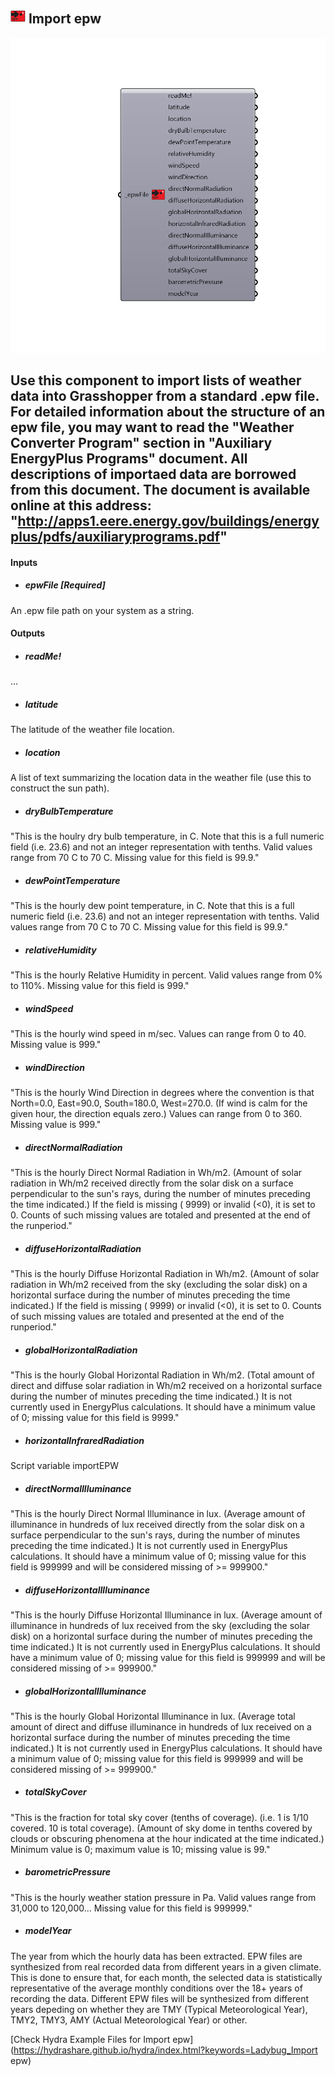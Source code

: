 ## ![](../../images/icons/Import_epw.png) Import epw

![](../../images/components/Import_epw.png)

Use this component to import lists of weather data into Grasshopper from a standard .epw file.
 For detailed information about the structure of an epw file, you may want to read the
 "Weather Converter Program" section in "Auxiliary EnergyPlus Programs" document.
 All descriptions of importaed data are borrowed from this document.
 The document is available online at this address:
 "http://apps1.eere.energy.gov/buildings/energyplus/pdfs/auxiliaryprograms.pdf"
 -
 

#### Inputs
* ##### epwFile [Required]
An .epw file path on your system as a string.

#### Outputs
* ##### readMe!
...
* ##### latitude
The latitude of the weather file location.
* ##### location
A list of text summarizing the location data in the weather file (use this to construct the sun path).
* ##### dryBulbTemperature
"This is the houlry dry bulb temperature, in C. Note that this is a full numeric field (i.e. 23.6) and not an integer representation with tenths. Valid values range from 70 C to 70 C. Missing value for this field is 99.9."
* ##### dewPointTemperature
"This is the hourly dew point temperature, in C. Note that this is a full numeric field (i.e. 23.6) and not an integer representation with tenths. Valid values range from 70 C to 70 C. Missing value for this field is 99.9."
* ##### relativeHumidity
"This is the hourly Relative Humidity in percent. Valid values range from 0% to 110%. Missing value for this field is 999."
* ##### windSpeed
"This is the hourly wind speed in m/sec. Values can range from 0 to 40. Missing value is 999."
* ##### windDirection
"This is the hourly Wind Direction in degrees where the convention is that North=0.0, East=90.0, South=180.0, West=270.0. (If wind is calm for the given hour, the direction equals zero.) Values can range from 0 to 360. Missing value is 999."
* ##### directNormalRadiation
"This is the hourly Direct Normal Radiation in Wh/m2. (Amount of solar radiation in Wh/m2 received directly from the solar disk on a surface perpendicular to the sun's rays, during the number of minutes preceding the time indicated.) If the field is missing ( 9999) or invalid (<0), it is set to 0. Counts of such missing values are totaled and presented at the end of the runperiod."
* ##### diffuseHorizontalRadiation
"This is the hourly Diffuse Horizontal Radiation in Wh/m2. (Amount of solar radiation in Wh/m2 received from the sky (excluding the solar disk) on a horizontal surface during the number of minutes preceding the time indicated.) If the field is missing ( 9999) or invalid (<0), it is set to 0. Counts of such missing values are totaled and presented at the end of the runperiod."
* ##### globalHorizontalRadiation
"This is the hourly Global Horizontal Radiation in Wh/m2. (Total amount of direct and diffuse solar radiation in Wh/m2 received on a horizontal surface during the number of minutes preceding the time indicated.) It is not currently used in EnergyPlus calculations. It should have a minimum value of 0; missing value for this field is 9999."
* ##### horizontalInfraredRadiation
Script variable importEPW
* ##### directNormalIlluminance
"This is the hourly Direct Normal Illuminance in lux. (Average amount of illuminance in hundreds of lux received directly from the solar disk on a surface perpendicular to the sun's rays, during the number of minutes preceding the time indicated.) It is not currently used in EnergyPlus calculations. It should have a minimum value of 0; missing value for this field is 999999 and will be considered missing of >= 999900."
* ##### diffuseHorizontalIlluminance
"This is the hourly Diffuse Horizontal Illuminance in lux. (Average amount of illuminance in hundreds of lux received from the sky (excluding the solar disk) on a horizontal surface during the number of minutes preceding the time indicated.) It is not currently used in EnergyPlus calculations. It should have a minimum value of 0; missing value for this field is 999999 and will be considered missing of >= 999900."
* ##### globalHorizontalIlluminance
"This is the hourly Global Horizontal Illuminance in lux. (Average total amount of direct and diffuse illuminance in hundreds of lux received on a horizontal surface during the number of minutes preceding the time indicated.) It is not currently used in EnergyPlus calculations. It should have a minimum value of 0; missing value for this field is 999999 and will be considered missing of >= 999900."
* ##### totalSkyCover
"This is the fraction for total sky cover (tenths of coverage). (i.e. 1 is 1/10 covered. 10 is total coverage). (Amount of sky dome in tenths covered by clouds or obscuring phenomena at the hour indicated at the time indicated.) Minimum value is 0; maximum value is 10; missing value is 99."
* ##### barometricPressure
"This is the hourly weather station pressure in Pa. Valid values range from 31,000 to 120,000... Missing value for this field is 999999."
* ##### modelYear
The year from which the hourly data has been extracted. EPW files are synthesized from real recorded data from different years in a given climate. This is done to ensure that, for each month, the selected data is statistically representative of the average monthly conditions over the 18+ years of recording the data. Different EPW files will be synthesized from different years depeding on whether they are TMY (Typical Meteorological Year), TMY2, TMY3, AMY (Actual Meteorological Year) or other.


[Check Hydra Example Files for Import epw](https://hydrashare.github.io/hydra/index.html?keywords=Ladybug_Import epw)